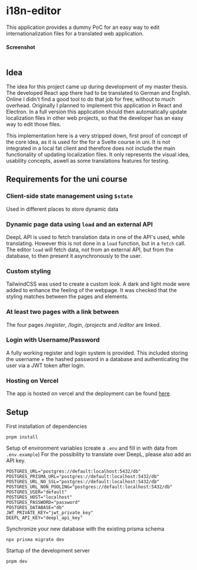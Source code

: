 # i18n-editor

This application provides a dummy PoC for an easy way to edit internationalization files for a translated web application.

#### Screenshot

<img src="https://i.imgur.com/sN7FrbS.png" alt=""/>

## Idea

The idea for this project came up during development of my master thesis. The developed React app there had to be translated to German and English. Online I didn't find a good tool to do that job for free, without to much overhead. Originally I planned to implement this application in React and Electron. In a full version this application should then automatically update localization files in other web projects, so that the developer has an easy way to edit those files.

This implementation here is a very stripped down, first proof of concept of the core idea, as it is used for the for a Svelte course in uni. It is not integrated in a local fat client and therefore does not include the main functionality of updating localization files. It only represents the visual idea, usability concepts, aswell as some translations features for testing.

## Requirements for the uni course

### Client-side state management using `$state`

Used in different places to store dynamic data

### Dynamic page data using `load` and an external API

DeepL API is used to fetch translation data in one of the API's used, while translating. However this is not done in a `load` function, but in a `fetch` call. The editor `load` will fetch data, not from an external API, but from the database, to then present it asynchronously to the user.

### Custom styling

TailwindCSS was used to create a custom look. A dark and light mode were added to enhance the feeling of the webpage. It was checked that the styling matches between the pages and elements.

### At least two pages with a link between

The four pages _/register_, _/login_, _/projects_ and _/editor_ are linked.

### Login with Username/Password

A fully working register and login system is provided. This included storing the username + the hashed password in a database and authenticating the user via a JWT token after login.

### Hosting on Vercel

The app is hosted on vercel and the deployment can be found [here](https://i18n-editor.vercel.app/login).

## Setup

First installation of dependencies

```
pnpm install
```

Setup of environment variables (create a `.env` and fill in with data from `.env.example`)
For the possibility to translate over DeepL, please also add an API key.

```
POSTGRES_URL="postgres://default:localhost:5432/db"
POSTGRES_PRISMA_URL="postgres://default:localhost:5432/db"
POSTGRES_URL_NO_SSL="postgres://default:localhost:5432/db"
POSTGRES_URL_NON_POOLING="postgres://default:localhost:5432/db"
POSTGRES_USER="default"
POSTGRES_HOST="localhost"
POSTGRES_PASSWORD="password"
POSTGRES_DATABASE="db"
JWT_PRIVATE_KEY="jwt_private_key"
DEEPL_API_KEY="deepl_api_key"
```

Synchronize your new database with the existing prisma schema

```
npx prisma migrate dev
```

Startup of the development server

```
pnpm dev
```
